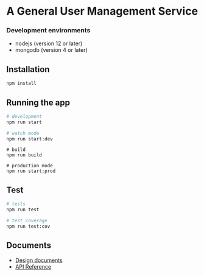 # A General User Management Service

### Development environments

* nodejs (version 12 or later)
* mongodb (version 4 or later)

## Installation

```bash
npm install
```

## Running the app

```bash
# development
npm run start

# watch mode
npm run start:dev
```

```
# build
npm run build

# production mode
npm run start:prod
```

## Test

```bash
# tests
npm run test

# test coverage
npm run test:cov
```

## Documents

* [Design documents](./docs/README.md)
* [API Reference](./docs/api/README.md)
